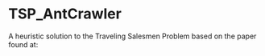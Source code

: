 # TSP_AntCrawler
A heuristic solution to the Traveling Salesmen Problem based on the paper found at:
